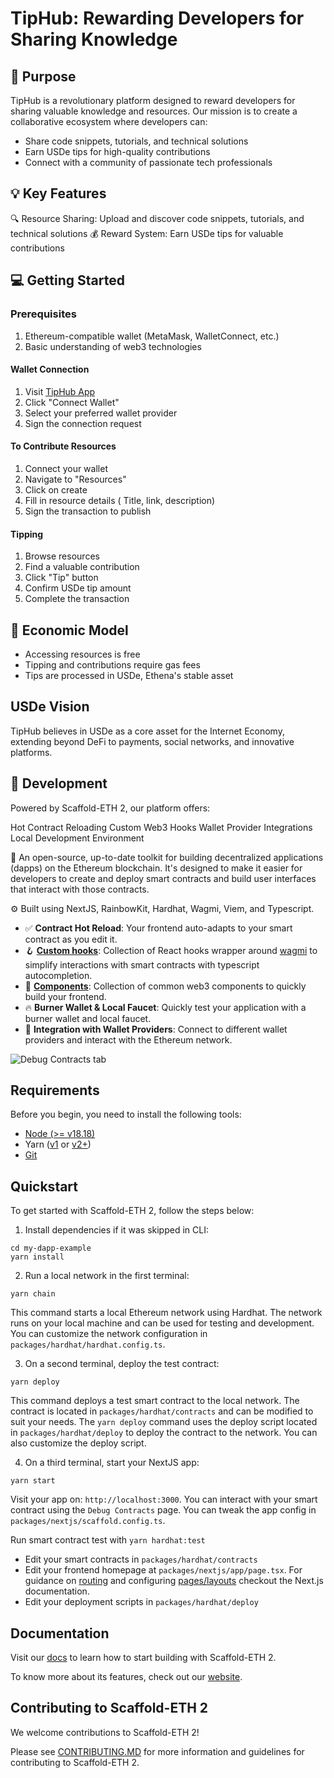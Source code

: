 # TipHub: Rewarding Developers for Sharing Knowledge

## 🚀 Purpose
TipHub is a revolutionary platform designed to reward developers for sharing valuable knowledge and resources. Our mission is to create a collaborative ecosystem where developers can:

- Share code snippets, tutorials, and technical solutions
- Earn USDe tips for high-quality contributions
- Connect with a community of passionate tech professionals

## 💡 Key Features
🔍 Resource Sharing: Upload and discover code snippets, tutorials, and technical solutions
💰 Reward System: Earn USDe tips for valuable contributions

## 💻 Getting Started
  ### Prerequisites
  1. Ethereum-compatible wallet (MetaMask, WalletConnect, etc.)
  2. Basic understanding of web3 technologies

   #### Wallet Connection
  1.  Visit [TipHub App](https://tiphub-phi.vercel.app/)
  2. Click "Connect Wallet"
  3. Select your preferred wallet provider
  4. Sign the connection request

  #### To Contribute Resources
  1. Connect your wallet
  2. Navigate to "Resources"
  3. Click on create
  4. Fill in resource details ( Title, link, description)
  5. Sign the transaction to publish
  #### Tipping
  1. Browse resources
  2. Find a valuable contribution
  3. Click "Tip" button
  4. Confirm USDe tip amount
  5. Complete the transaction

  ## 💸 Economic Model

  - Accessing resources is free
  - Tipping and contributions require gas fees
  - Tips are processed in USDe, Ethena's stable asset

## USDe Vision
TipHub believes in USDe as a core asset for the Internet Economy, extending beyond DeFi to payments, social networks, and innovative platforms.


## 🔧 Development
Powered by Scaffold-ETH 2, our platform offers:

Hot Contract Reloading
Custom Web3 Hooks
Wallet Provider Integrations
Local Development Environment


🧪 An open-source, up-to-date toolkit for building decentralized applications (dapps) on the Ethereum blockchain. It's designed to make it easier for developers to create and deploy smart contracts and build user interfaces that interact with those contracts.

⚙️ Built using NextJS, RainbowKit, Hardhat, Wagmi, Viem, and Typescript.

- ✅ **Contract Hot Reload**: Your frontend auto-adapts to your smart contract as you edit it.
- 🪝 **[Custom hooks](https://docs.scaffoldeth.io/hooks/)**: Collection of React hooks wrapper around [wagmi](https://wagmi.sh/) to simplify interactions with smart contracts with typescript autocompletion.
- 🧱 [**Components**](https://docs.scaffoldeth.io/components/): Collection of common web3 components to quickly build your frontend.
- 🔥 **Burner Wallet & Local Faucet**: Quickly test your application with a burner wallet and local faucet.
- 🔐 **Integration with Wallet Providers**: Connect to different wallet providers and interact with the Ethereum network.

![Debug Contracts tab](https://github.com/scaffold-eth/scaffold-eth-2/assets/55535804/b237af0c-5027-4849-a5c1-2e31495cccb1)

## Requirements

Before you begin, you need to install the following tools:

- [Node (>= v18.18)](https://nodejs.org/en/download/)
- Yarn ([v1](https://classic.yarnpkg.com/en/docs/install/) or [v2+](https://yarnpkg.com/getting-started/install))
- [Git](https://git-scm.com/downloads)

## Quickstart

To get started with Scaffold-ETH 2, follow the steps below:

1. Install dependencies if it was skipped in CLI:

```
cd my-dapp-example
yarn install
```

2. Run a local network in the first terminal:

```
yarn chain
```

This command starts a local Ethereum network using Hardhat. The network runs on your local machine and can be used for testing and development. You can customize the network configuration in `packages/hardhat/hardhat.config.ts`.

3. On a second terminal, deploy the test contract:

```
yarn deploy
```

This command deploys a test smart contract to the local network. The contract is located in `packages/hardhat/contracts` and can be modified to suit your needs. The `yarn deploy` command uses the deploy script located in `packages/hardhat/deploy` to deploy the contract to the network. You can also customize the deploy script.

4. On a third terminal, start your NextJS app:

```
yarn start
```

Visit your app on: `http://localhost:3000`. You can interact with your smart contract using the `Debug Contracts` page. You can tweak the app config in `packages/nextjs/scaffold.config.ts`.

Run smart contract test with `yarn hardhat:test`

- Edit your smart contracts in `packages/hardhat/contracts`
- Edit your frontend homepage at `packages/nextjs/app/page.tsx`. For guidance on [routing](https://nextjs.org/docs/app/building-your-application/routing/defining-routes) and configuring [pages/layouts](https://nextjs.org/docs/app/building-your-application/routing/pages-and-layouts) checkout the Next.js documentation.
- Edit your deployment scripts in `packages/hardhat/deploy`


## Documentation

Visit our [docs](https://docs.scaffoldeth.io) to learn how to start building with Scaffold-ETH 2.

To know more about its features, check out our [website](https://scaffoldeth.io).

## Contributing to Scaffold-ETH 2

We welcome contributions to Scaffold-ETH 2!

Please see [CONTRIBUTING.MD](https://github.com/scaffold-eth/scaffold-eth-2/blob/main/CONTRIBUTING.md) for more information and guidelines for contributing to Scaffold-ETH 2.
